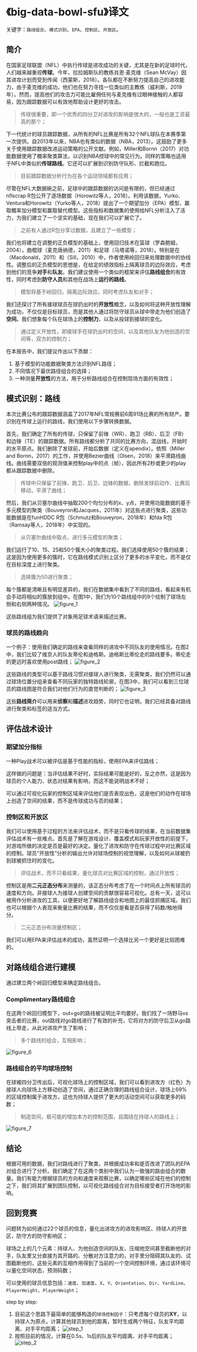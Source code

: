# 《big-data-bowl-sfu》译文

关键字：`路线组合`、`模式识别`、`EPA`、`控制区`、`开放区`。

## 简介

在国家足球联盟（NFL）中执行传球是进攻成功的关键，尤其是在新的足球时代，人们越来越重视**传球**。今年，拉拉姆斯队的教练肖恩·麦克维（Sean McVay）因其进攻计划而受到传闻（西蒙斯，2018）。各队都在不断努力提高自己的进攻能力，由于麦克维的成功，他们也在努力寻找一位类似的主教练（威利斯，2019年）。然而，提高他们的攻击力可能比雇佣任何与麦克维有过眼神接触的人都容易，因为跟踪数据可以有效地帮助设计更好的攻击。
> 传球很重要，即一个优秀的四分卫对进攻的影响是很大的，一般也是工资最高的那个；

下一代统计的球员跟踪数据，从所有的NFL比赛是所有32个NFL球队在本赛季第一次提供。自2013年以来，NBA也有类似的数据（NBA，2013）。这鼓励了更多关于使用跟踪数据改进运动策略的公开文献。例如，Miller和Bornn（2017）对功能数据使用了概率聚类算法，以识别NBA控球中的常见行为。同样的策略也适用于NFL中类似的**传球路线**。它还可以扩展到识别防守队形、拦截和跑位。
> 目前跟踪数据分析行为在各个运动领域都有应用；

尽管在NFL大数据碗之前，足球中的跟踪数据的访问是有限的，但已经通过nflscrap R包公开了逐场数据（Horowitz等人，2018）。利用该数据，Yurko、Ventura和Horowitz（Yurko等人，2018）提出了一个期望加分（EPA）模型、赢取概率加分模型和赢取替代模型。这些指标和数据集的使用给NFL分析注入了活力，为我们建立了一个坚实的基础，现在我们可以扩展它了。
> 之前有人通过R包分享过数据，且建立了一些模型；

我们也将建立在调整的正负模型的基础上，使用回归技术在篮球（罗森鲍姆，2004），曲棍球（麦克唐纳德，2011）和足球（马塔诺等，2018）。特别是在（Macdonald，2011）和（Sill，2010）中，作者使用岭回归来处理数据中的协线性。调整后的正负模型的思想是，在给定的绩效指标上隔离球员的边际效应，考虑到他们的竞争**对手**和**队友**。我们建议使用一个类似的框架来评估**路线组合**的有效性，同时考虑到**防守人员**和其他在战场上**运行的路线**。
> 模型将基于岭回归，隔离边际效应，同时考虑队友和对手；

我们还探讨了所有接球球员在球扔出时的**开放性**概念，以及如何将这种开放性理解为成功，不仅仅是目标球员，而是其他人通过将防守球员从球中带走为他们创造了**空间**。我们想象每个队在球场上的**控制力**，以及从投球到接球的变化。
> 通过定义开放性，即接球手在球扔出时的空间，以及其他队友为他创造的空间等，双方的控制力；

在本报告中，我们提议作出以下贡献：
1. 基于模型的功能数据聚类方法识别NFL路径；
2. 不同情况下最优路径组合的选择；
3. 一种测量**开放性**的方法，用于分析路线组合在控制现场方面的有效性；

## 模式识别：路线

本次比赛公布的跟踪数据涵盖了2017年NFL常规赛前6周91场比赛的所有财产。要识别在传球上运行的路线，我们使用以下步骤转换数据。

首先，我们确定了所有的传球，只保留了前锋（WR）、跑卫（RB）、后卫（FB）和边锋（TE）的跟踪数据。所有路线都分析了共同的比赛方向，混战线，开始时的水平原点。我们删除了发球前，开始后数据（定义在apendix）。依照（Miller and Bornn，2017）的工作，并使用Bezier曲线（Olsen，2018）来平滑路线曲线。曲线需要双倍的观测值来控制play中的点（帧），因此所有2秒或更少的play都从跟踪数据中删除。
> 传球中只保留了前锋、跑卫、后卫、边锋的数据，删除发球前动作、比赛后移动，平滑了曲线；

然后，我们从贝塞尔曲线中抽取200个均匀分布的x、y点，并使用功能数据的基于多元模型的聚类（Bouveyron和Jacques，2011年）对这些点进行聚类，这些功能数据是在funHDDC R包（Schmutz和Bouveyron，2018年）和fda R包（Ramsay等人，2018年）中实现的。
> 从贝塞尔曲线中取点，进行多元模型的聚类；

我们运行了10、15、25和50个簇大小的聚类过程。我们选择使用50个簇的结果；这是因为使用更多的簇时，它在路线模式识别上区分了更多的水平变化，而不是仅在目标深度上进行聚类。
> 选择簇为50进行聚类；

每个簇都是清晰且有明显差异的，我们在数据集中看到了不同的路线，看起来有机会手动将相似的簇放到组中。在图1中，我们为10个路线组中的9个绘制了球场左侧和右侧两种情况。
![figure_1](image/figure_1.png)

这些路线组为我们提供了对象用足球术语来描述比赛。

### 球员的路线趋向

一个例子：使用我们确定的路线来查看同样的进攻中不同队友的使用情况。在图2中，我们比较了维京人的队友蒂伦和迪格斯。迪格斯比蒂伦走的路线要多。蒂伦走的更远时喜欢使用post路线；
![figure_2](image/figure_2.png)

这些路线的类型可以基于路线习惯对接球人进行聚类，无需聚类，我们仍然可以通过球场位置分组来查看不同玩家的独特路线轮廓，在图3中，我们可以看到三位球员的路线图是符合我们对他们行为的直觉判断的；
![figure_3](image/figure_3.png)

这些**路线简介**可以用来**侦察**和**描述**进攻趋势，同时它也证明，我们已经具备对路线进行聚类和标签的适当方式。

## 评估战术设计

### 期望加分指标

一种Play战术可以被评估是基于性能的指标，使用EPA来评估路线；

这样做的问题是：当评估结果不好时，实际结果可能是好的，反之亦然，这是因为球员的个人能力、状态对结果有影响，而这不能说明战术不好；

可以通过可视化玩家的控制区域来评估他们是否表现出色，这是他们的动作在球场上创造了空间的结果，而不是传球成功与否的结果；

### 控制区和开放区

我们可以使用基于过程的方法来评估战术，而不是只看传球的结果，在当前数据集评估战术有一些难点。首先是了解在游戏设计、覆盖模式和玩家开放性的前提下，对游戏所做的决定是否是最好的决定。量化了进攻和防守在传球过程中对比赛区域的控制。球员“开放性”分析的输出允许对球场控制的视觉理解，以及如何从球被扔到球被抓住时的变化。
> 评估战术，而不只看结果，量化球员对比赛区域的控制，通过开放性；

控制区是用**二元正态分布**来测量的，该正态分布考虑了在一个时间点上所有球员的速度和方向。非接球人为接球人创建空间的贡献很容易可视化。总有一天，这可以被用作分析进攻的工具，以便更好地了解路线组合和地图上的最佳抓捕区域。我们也可以根据个人表现来衡量比赛的结果，而不仅仅是看是否获得了码数/触地得分。
> 二元正态分布测量控制区；

我们可以用EPA来评估战术的成功，虽然证明一个选择比另一个更好是比较困难的。

## 对路线组合进行建模

通过建立两个岭回归模型来确定路线组合。

### Complimentary路线组合

在这两个岭回归模型下，out+go的路线被证明比平均要好。我们找了一场野马vs突击者的比赛，out路线对go路线进行了有效的补充，它将对方的防守后卫从go路线上带走，从此对进攻产生了影响；
> 多个路线的组合，互相影响；

![figure_6](image/figure_6.png)

### 路线组合的平均球场控制

在球被四分卫传出后，可视化球场上的控制区域，我们可以看到进攻方（红色）为接球人向球场上方移动创造了空间，通过正确合理的路线组合设计，球场上69%的区域控制属于进攻方，这也为持球人提供了更大的活动空间可以获取更多的码数；
> 制造空间，极可能的增加本方的控制范围，且围绕在持球人的路线上；

![figure_7](image/figure_7.png)

## 结论

根据可用的数据，我们对路线进行了聚类，并根据成功率和是否改进了团队的EPA对组合进行了分析。我们确定了在这两个类别中我们认为一致强的路由组合的数量。我们有能力根据球员的方向和速度来观察比赛，以确定哪些区域在他们的控制之下，我们将其扩展到团队控制，以可视化路线组合对为目标接受者打开场地的影响。

## 回到竞赛

问题转为如何通过22个球员的信息，量化出进攻方的进攻影响区、持球人的开放区，防守方的防守影响区；

球场之上的几个元素：持球人、为他创造空间的队友、压缩他空间甚至截断他的对手，队友里又分直接为其开路的、分散对方注意力的，对手里分阻碍其队友的、试图截断他的，这些元素的互相作用得到了当前的一个空间控制环境，通过该环境可以量化空间状态，预测码数；

可以使用的球员信息包括：`速度`、`加速度`、`X`、`Y`、`Orientation`、`Dir`、`YardLine`、`PlayerHeight`、`PlayerWeight`；

step by step:
1. 目前这个思路下最简单的能够构造的`球场控制因子`：只考虑每个球员的**XY**，以持球人为原点，计算其他球员到他的距离，暂时生成两个特征，队友平均距离、对手平均距离；
![step_1](image/step_1.png)
2. 按照目前的情况，计算在0.5s、1s后的队友平均距离、对手平均距离；
![step_2](image/step_2.png)
